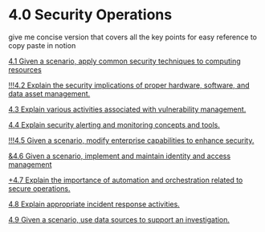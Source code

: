 # 4.0 Security Operations

give me concise version that covers all the key points for easy reference to copy paste in notion

[4.1 Given a scenario, apply common security techniques to
computing resources](4%200%20Security%20Operations%201819c4fd261480b6821ad535913725d7/4%201%20Given%20a%20scenario,%20apply%20common%20security%20techni%201819c4fd2614800f98c4f500f21cc3ac.md)

[!!!4.2 Explain the security implications of proper hardware, software,
and data asset management.](4%200%20Security%20Operations%201819c4fd261480b6821ad535913725d7/!!!4%202%20Explain%20the%20security%20implications%20of%20proper%201849c4fd261480f6b3cbe40cb602f57e.md)

[4.3 Explain various activities associated with vulnerability
management.](4%200%20Security%20Operations%201819c4fd261480b6821ad535913725d7/4%203%20Explain%20various%20activities%20associated%20with%20vul%201859c4fd261480fa9e8cdc267f42750a.md)

[4.4 Explain security alerting and monitoring concepts and tools.
](4%200%20Security%20Operations%201819c4fd261480b6821ad535913725d7/4%204%20Explain%20security%20alerting%20and%20monitoring%20conce%201879c4fd2614803eadebf0c3267674f6.md)

[!!!4.5 Given a scenario, modify enterprise capabilities to enhance
security.](4%200%20Security%20Operations%201819c4fd261480b6821ad535913725d7/!!!4%205%20Given%20a%20scenario,%20modify%20enterprise%20capabil%201889c4fd2614803d82a0e61a60c03cf6.md)

[&4.6  Given a scenario, implement and
maintain identity and access
management](4%200%20Security%20Operations%201819c4fd261480b6821ad535913725d7/&4%206%20Given%20a%20scenario,%20implement%20and%20maintain%20iden%2018a9c4fd261480f18d99e15a1b7ddb1c.md)

[+4.7 Explain the importance of automation and orchestration related
to secure operations.](4%200%20Security%20Operations%201819c4fd261480b6821ad535913725d7/+4%207%20Explain%20the%20importance%20of%20automation%20and%20orch%2018d9c4fd2614805884add15fed0d8aa3.md)

[4.8 Explain appropriate incident response activities.](4%200%20Security%20Operations%201819c4fd261480b6821ad535913725d7/4%208%20Explain%20appropriate%20incident%20response%20activiti%2018d9c4fd2614800bbd73edd2a21eddfc.md)

[4.9 Given a scenario, use data sources to support an investigation.](4%200%20Security%20Operations%201819c4fd261480b6821ad535913725d7/4%209%20Given%20a%20scenario,%20use%20data%20sources%20to%20support%20%2018e9c4fd2614806bb6d4fce685ba7589.md)